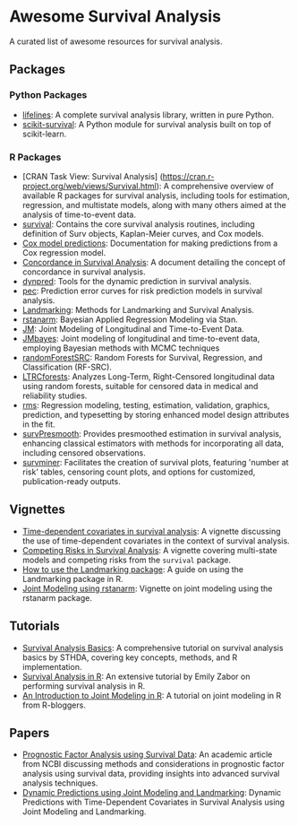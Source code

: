 # Awesome Survival Analysis

A curated list of awesome resources for survival analysis.

## Packages

### Python Packages

- [lifelines](https://pypi.org/project/lifelines/): A complete survival analysis library, written in pure Python.
- [scikit-survival](https://pypi.org/project/scikit-survival/): A Python module for survival analysis built on top of scikit-learn.

### R Packages
- [CRAN Task View: Survival Analysis] (https://cran.r-project.org/web/views/Survival.html): A comprehensive overview of available R packages for survival analysis, including tools for estimation, regression, and multistate models, along with many others aimed at the analysis of time-to-event data.
- [survival](https://cran.r-project.org/web/packages/survival/index.html): Contains the core survival analysis routines, including definition of Surv objects, Kaplan-Meier curves, and Cox models.
- [Cox model predictions](https://stat.ethz.ch/R-manual/R-devel/library/survival/html/predict.coxph.html): Documentation for making predictions from a Cox regression model.
- [Concordance in Survival Analysis](https://rweb.webapps.cla.umn.edu/R/library/survival/doc/concordance.pdf): A document detailing the concept of concordance in survival analysis.
- [dynpred](https://cran.r-project.org/web/packages/dynpred/index.html): Tools for the dynamic prediction in survival analysis.
- [pec](https://search.r-project.org/CRAN/refmans/pec/html/predictSurvProb.html): Prediction error curves for risk prediction models in survival analysis.
- [Landmarking](https://cran.r-project.org/web/packages/Landmarking/index.html): Methods for Landmarking and Survival Analysis.
- [rstanarm](https://cran.r-project.org/web/packages/rstanarm/index.html): Bayesian Applied Regression Modeling via Stan.
- [JM](https://cran.r-project.org/web/packages/JM/index.html): Joint Modeling of Longitudinal and Time-to-Event Data.
- [JMbayes](https://cran.r-project.org/web/packages/JMbayes/index.html): Joint modeling of longitudinal and time-to-event data, employing Bayesian methods with MCMC techniques
- [randomForestSRC](https://cran.r-project.org/web/packages/randomForestSRC/index.html): Random Forests for Survival, Regression, and Classification (RF-SRC).
- [LTRCforests](https://cran.r-project.org/web/packages/LTRCforests/index.html): Analyzes Long-Term, Right-Censored longitudinal data using random forests, suitable for censored data in medical and reliability studies.
- [rms](https://cran.r-project.org/web/packages/rms/index.html): Regression modeling, testing, estimation, validation, graphics, prediction, and typesetting by storing enhanced model design attributes in the fit.
- [survPresmooth](https://cran.r-project.org/web/packages/survPresmooth/index.html): Provides presmoothed estimation in survival analysis, enhancing classical estimators with methods for incorporating all data, including censored observations.
- [survminer](https://cran.r-project.org/web/packages/survminer/index.html): Facilitates the creation of survival plots, featuring 'number at risk' tables, censoring count plots, and options for customized, publication-ready outputs.


## Vignettes

- [Time-dependent covariates in survival analysis](https://cran.r-project.org/web/packages/survival/vignettes/timedep.pdf): A vignette discussing the use of time-dependent covariates in the context of survival analysis.
- [Competing Risks in Survival Analysis](https://cran.r-project.org/web/packages/survival/vignettes/compete.pdf): A vignette covering multi-state models and competing risks from the `survival` package.
- [How to use the Landmarking package](https://cran.r-project.org/web/packages/Landmarking/vignettes/how_to_use.html): A guide on using the Landmarking package in R.
- [Joint Modeling using rstanarm](https://cran.r-project.org/web/packages/rstanarm/vignettes/jm.html): Vignette on joint modeling using the rstanarm package.

## Tutorials
- [Survival Analysis Basics](http://www.sthda.com/english/wiki/survival-analysis-basics): A comprehensive tutorial on survival analysis basics by STHDA, covering key concepts, methods, and R implementation.
- [Survival Analysis in R](https://www.emilyzabor.com/tutorials/survival_analysis_in_r_tutorial.html): An extensive tutorial by Emily Zabor on performing survival analysis in R.
- [An Introduction to Joint Modeling in R](https://www.r-bloggers.com/2018/02/an-introduction-to-joint-modeling-in-r/): A tutorial on joint modeling in R from R-bloggers.

## Papers
- [Prognostic Factor Analysis using Survival Data](https://www.ncbi.nlm.nih.gov/pmc/articles/PMC3321736/): An academic article from NCBI discussing methods and considerations in prognostic factor analysis using survival data, providing insights into advanced survival analysis techniques.
- [Dynamic Predictions using Joint Modeling and Landmarking](https://www.drizopoulos.com/pdf/papers/BiomJrn_JMvsLM_paper.pdf): Dynamic Predictions with Time-Dependent Covariates in Survival Analysis using Joint Modeling and Landmarking.




